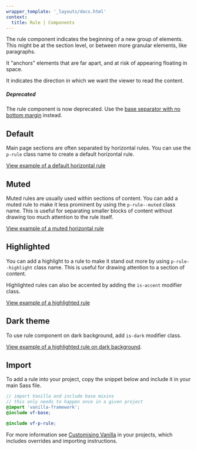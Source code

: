 ```yaml
---
wrapper_template: '_layouts/docs.html'
context:
  title: Rule | Components
---
```


The rule component indicates the beginning of a new group of elements. This might be at the section level, or between more granular elements, like paragraphs.

It "anchors" elements that are far apart, and at risk of appearing floating in space.

It indicates the direction in which we want the viewer to read the content.

<div class="p-notification--negative">
  <div class="p-notification__content">
    <h5 class="p-notification__title">Deprecated</h5>
    <p class="p-notification__message">The rule component is now deprecated. Use the <a href="/docs/base/separators#no-bottom-margin">base separator with no bottom margin</a> instead.</p>
  </div>
</div>

## Default

Main page sections are often separated by horizontal rules. You can use the `p-rule` class name to create a default horizontal rule.

<div class="embedded-example"><a href="/docs/examples/patterns/rule/default" class="js-example">
View example of a default horizontal rule
</a></div>

## Muted

Muted rules are usually used within sections of content. You can add a muted rule to make it less prominent by using the `p-rule--muted` class name. This is useful for separating smaller blocks of content without drawing too much attention to the rule itself.

<div class="embedded-example"><a href="/docs/examples/patterns/rule/muted" class="js-example">
View example of a muted horizontal rule
</a></div>

## Highlighted

You can add a highlight to a rule to make it stand out more by using `p-rule--highlight` class name. This is useful for drawing attention to a section of content.

Highlighted rules can also be accented by adding the `is-accent` modifier class.

<div class="embedded-example"><a href="/docs/examples/patterns/rule/highlight" class="js-example">
View example of a highlighted rule
</a></div>

## Dark theme

To use rule component on dark background, add `is-dark` modifier class.

[View example of a highlighted rule on dark background](/docs/examples/patterns/rule/default?theme=dark).

## Import

To add a rule into your project, copy the snippet below and include it in your main Sass file.

```scss
// import Vanilla and include base mixins
// this only needs to happen once in a given project
@import 'vanilla-framework';
@include vf-base;

@include vf-p-rule;
```

For more information see [Customising Vanilla](/docs/customising-vanilla/) in your projects, which includes overrides and importing instructions.
